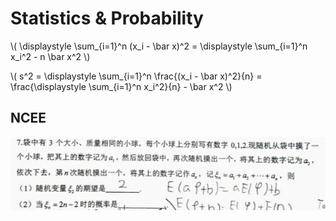 # Statistics & Probability

\\( \displaystyle \sum_{i=1}^n (x_i - \bar x)^2 = \displaystyle \sum_{i=1}^n x_i^2 - n \bar x^2 \\)

\\( s^2 = \displaystyle \sum_{i=1}^n \frac{(x_i - \bar x)^2}{n} = \frac{\displaystyle \sum_{i=1}^n x_i^2}{n} - \bar x^2 \\)

## NCEE

![1](Statistics_Probability/NCEE-1.jpg)
